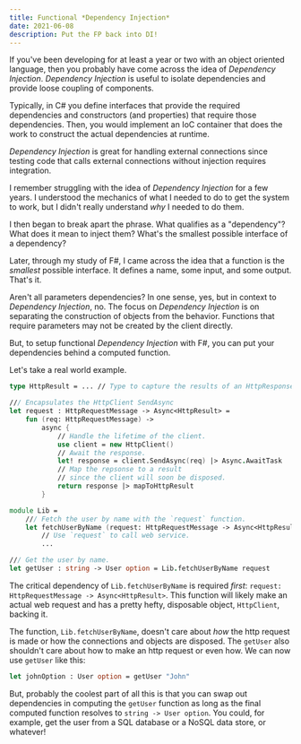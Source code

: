 ```yaml
---
title: Functional *Dependency Injection* 
date: 2021-06-08
description: Put the FP back into DI!
---
```


If you've been developing for at least a year or two with an object oriented language, then you probably have come across the idea of *Dependency Injection*.  *Dependency Injection* is useful to isolate dependencies and provide loose coupling of components.  

Typically, in C# you define interfaces that provide the required dependencies and constructors (and properties) that require those dependencies.  Then, you would implement an IoC container that does the work to construct the actual dependencies at runtime.  

*Dependency Injection* is great for handling external connections since testing code that calls external connections without injection requires integration.

I remember struggling with the idea of *Dependency Injection* for a few years.  I understood the mechanics of what I needed to do to get the system to work, but I didn't really understand *why* I needed to do them.  

I then began to break apart the phrase.  What qualifies as a "dependency"?  What does it mean to inject them?  What's the smallest possible interface of a dependency?  

Later, through my study of F#, I came across the idea that a function is the *smallest* possible interface.  It defines a name, some input, and some output.  That's it.  

Aren't all parameters dependencies?  In one sense, yes, but in context to *Dependency Injection*, no.  The focus on *Dependency Injection* is on separating the construction of objects from the behavior.  Functions that require parameters may not be created by the client directly.  

But, to setup functional *Dependency Injection* with F#, you can put your dependencies behind a computed function.

Let's take a real world example.

```fsharp
type HttpResult = ... // Type to capture the results of an HttpResponseMessage

/// Encapsulates the HttpClient SendAsync 
let request : HttpRequestMessage -> Async<HttpResult> = 
    fun (req: HttpRequestMessage) -> 
        async {
            // Handle the lifetime of the client.
            use client = new HttpClient()
            // Await the response.
            let! response = client.SendAsync(req) |> Async.AwaitTask
            // Map the repsonse to a result 
            // since the client will soon be disposed.
            return response |> mapToHttpResult
        }

module Lib =
    /// Fetch the user by name with the `request` function.
    let fetchUserByName (request: HttpRequestMessage -> Async<HttpResult>) (name: string) : User option = 
        // Use `request` to call web service.
        ...

/// Get the user by name.
let getUser : string -> User option = Lib.fetchUserByName request
```

The critical dependency of `Lib.fetchUserByName` is required *first*:  `request: HttpRequestMessage -> Async<HttpResult>`.  This function will likely make an actual web request and has a pretty hefty, disposable object, `HttpClient`, backing it.  

The function, `Lib.fetchUserByName`, doesn't care about *how* the http request is made or how the connections and objects are disposed. The `getUser` also shouldn't care about how to make an http request or even how.  We can now use `getUser` like this:

```fsharp
let johnOption : User option = getUser "John"
```

But, probably the coolest part of all this is that you can swap out dependencies in computing the `getUser` function as long as the final computed function resolves to `string -> User option`.  You could, for example, get the user from a SQL database or a NoSQL data store, or whatever!
